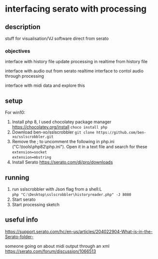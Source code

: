 # interfacing serato with processing

## description
stuff for visualisation/VJ software direct from serato

### objectives
interface with history file
update processing in realtime from history file

interface with audio out from serato
realtime interface to contol audio through processing

interface with midi data and explore this

## setup
For win10:
1. Install php 8, I used chocolatey package manager
		https://chocolatey.org/install
		`choco install php`
2. Download ben-xo/sslscrobbler
		`git clone https://github.com/ben-xo/sslscrobbler.git`
3. Remove the ; to uncomment the following in php.ini ("C:\tools\php82\php.ini"). Open it in a text file and search for these<br>
		`extension=socket` <br>
		`extension=mbstring`
4. Install Serato
		https://serato.com/dj/pro/downloads

## running
1. run sslscrobbler with Json flag from a shell:L <br>
	`php "C:\Desktop\sslscrobbler\historyreader.php" -J 8080`
2. Start serato 
3. Start processing sketch
	
## useful info
https://support.serato.com/hc/en-us/articles/204022904-What-is-in-the-Serato-folder-

someone going on about midi output through an xml
https://serato.com/forum/discussion/1066513
